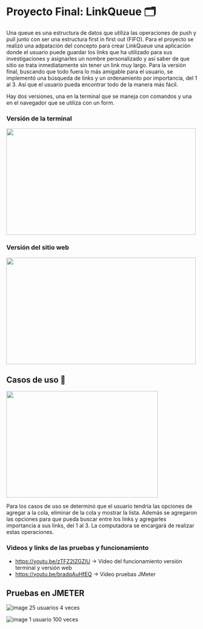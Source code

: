 

# Proyecto Final: LinkQueue 🗂

Una queue es una estructura de datos que utiliza las operaciones de push y pull junto con ser una estructura first in first out (FIFO). 
Para el proyecto se realizó una adpatación del concepto para crear LinkQueue una aplicación donde el usuario puede guardar los links que ha 
utilizado para sus investigaciones y asignarles un nombre personalizado y así saber de que sitio se trata inmediatamente sin tener un link muy largo. 
Para la versión final, buscando que todo fuera lo más amigable para el usuario, se implementó una búsqueda de links y un ordenamiento por importancia, del 1 al 3. Así que el usuario pueda encontrar todo de la manera más fácil.

Hay dos versiones, una en la terminal que se maneja con comandos y una en el navegador que se utiliza con un form. 

### Versión de la terminal

<img src="https://i.imgur.com/sWsT5pK.jpg" width="500" height="280"/>  


### Versión del sitio web

<img src="https://i.imgur.com/oRfJm6h.jpg" width="500" height="280"/>  

## Casos de uso 🔨

<img src="https://imgur.com/2GeuBzS.jpg" width="400" height="280"/> 

Para los casos de uso se determinó que el usuario tendría las opciones de agregar a la cola, eliminar de la cola y mostrar la lista. Además se agregaron las opciones para que pueda buscar entre los links y agregarles importancia a sus links, del 1 al 3. La computadora se encargará de realizar estas operaciones.



### Videos y links de las pruebas y funcionamiento

- https://youtu.be/zTFZ2IZGZlU -> Video del funcionamiento versión terminal y versión web
- https://youtu.be/bradqAuHfEQ -> Video pruebas JMeter

## Pruebas en JMETER

![image](https://user-images.githubusercontent.com/69205813/119160342-649ca880-ba15-11eb-8e54-b291ea3d60a5.png)
25 usuarios 4 veces

![image](https://user-images.githubusercontent.com/69205813/116155928-0abff180-a6a8-11eb-92f5-ff715d7ff502.png)
1 usuario 100 veces

